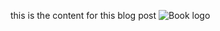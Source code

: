 this is the content for this blog post
![Book logo](/studious-octo-spoon/assets/BladeRunnerSkyline.png)
